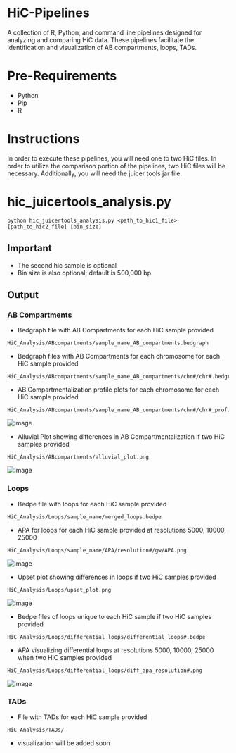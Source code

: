# HiC-Pipelines
A collection of R, Python, and command line pipelines designed for analyzing and comparing HiC data. These pipelines facilitate the identification and visualization of AB compartments, loops, TADs.

# Pre-Requirements
- Python
- Pip
- R

# Instructions
In order to execute these pipelines, you will need one to two HiC files. In order to utilize the comparison portion of the pipelines, two HiC files will be necessary. Additionally, you will need the juicer tools jar file.

# hic_juicertools_analysis.py
```
python hic_juicertools_analysis.py <path_to_hic1_file> [path_to_hic2_file] [bin_size]
```
## Important
- The second hic sample is optional
- Bin size is also optional; default is 500,000 bp
## Output
### AB Compartments
- Bedgraph file with AB Compartments for each HiC sample provided
```
HiC_Analysis/ABcompartments/sample_name_AB_compartments.bedgraph
```
- Bedgraph files with AB Compartments for each chromosome for each HiC sample provided
```
HiC_Analysis/ABcompartments/sample_name_AB_compartments/chr#/chr#.bedgraph
```
- AB Compartmentalization profile plots for each chromosome for each HiC sample provided
```
HiC_Analysis/ABcompartments/sample_name_AB_compartments/chr#/chr#_profile_plot.png
```
![image](https://github.com/rujulapradeep/HiC-Pipelines/assets/132700660/ec988afb-62c8-4eeb-8182-46484bf11bd3)

- Alluvial Plot showing differences in AB Compartmentalization if two HiC samples provided
```
HiC_Analysis/ABcompartments/alluvial_plot.png
```
![image](https://github.com/rujulapradeep/HiC-Pipelines/assets/132700660/b9bfe283-9b22-40f3-9376-e77f093f5067)


### Loops
- Bedpe file with loops for each HiC sample provided
```
HiC_Analysis/Loops/sample_name/merged_loops.bedpe
```
- APA for loops for each HiC sample provided at resolutions 5000, 10000, 25000
```
HiC_Analysis/Loops/sample_name/APA/resolution#/gw/APA.png
```
![image](https://github.com/rujulapradeep/HiC-Pipelines/assets/132700660/4498293f-341c-4e28-8def-2921d933066b)
- Upset plot showing differences in loops if two HiC samples provided
```
HiC_Analysis/Loops/upset_plot.png
```
![image](https://github.com/rujulapradeep/HiC-Pipelines/assets/132700660/b2460f96-2e0c-4e4f-9e4a-9663f8d9c57a)

- Bedpe files of loops unique to each HiC sample if two HiC samples provided
```
HiC_Analysis/Loops/differential_loops/differential_loops#.bedpe
```
- APA visualizing differential loops at resolutions 5000, 10000, 25000 when two HiC samples provided
```
HiC_Analysis/Loops/differential_loops/diff_apa_resolution#.png
```
![image](https://github.com/rujulapradeep/HiC-Pipelines/assets/132700660/71cd24f5-5b5e-490d-b350-14e62f311192)

### TADs
- File with TADs for each HiC sample provided
```
HiC_Analysis/TADs/
```
- visualization will be added soon

